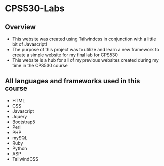 # CPS530-Labs
## Overview
- This website was created using Tailwindcss in conjunction with a little bit of Javascript!
- The purpose of this project was to utilize and learn a new framework to create a simple website for my final lab for CPS530
- This website is a hub for all of my previous websites created during my time in the CPS530 course

## All languages and frameworks used in this course
- HTML
- CSS
- Javascript
- Jquery
- Bootstrap5
- Perl
- PHP
- mySQL
- Ruby
- Python
- ASP
- TailwindCSS
